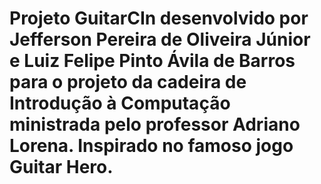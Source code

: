 # Projeto GuitarCIn desenvolvido por Jefferson Pereira de Oliveira Júnior e Luiz Felipe Pinto Ávila de Barros para o projeto da cadeira de Introdução à Computação ministrada pelo professor Adriano Lorena. Inspirado no famoso jogo Guitar Hero.
